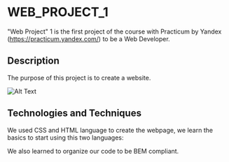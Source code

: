 # WEB_PROJECT_1

"Web Project" 1 is the first project of the course with Practicum by Yandex (https://practicum.yandex.com/) to be a Web Developer.

## Description

The purpose of this project is to create a website.

![Alt Text](http://www.giphy.com/gifs/GJtq9iEWL0ODMHkRfI)

## Technologies and Techniques

We used CSS and HTML language to create the webpage, we learn the basics to start using this two languages:

We also learned to organize our code to be BEM compliant.
